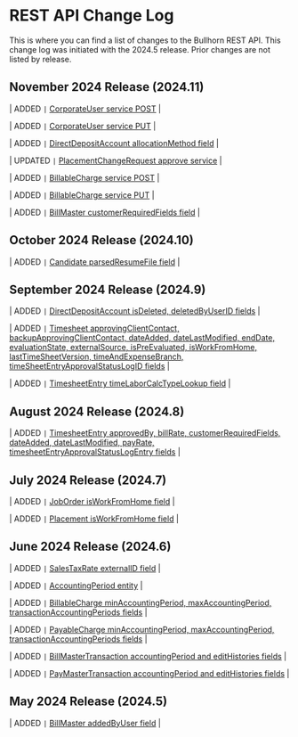 # REST API Change Log

This is where you can find a list of changes to the Bullhorn REST API. This change log was initiated with the 2024.5 release. Prior changes are not listed by release.

## November 2024 Release (2024.11)

| ADDED ```|``` [CorporateUser service POST](http://bullhorn.github.io/rest-api-docs/index.html#post-services-corporateuser) |

| ADDED ```|``` [CorporateUser service PUT](http://bullhorn.github.io/rest-api-docs/index.html#put-services-corporateuser) |

| ADDED ```|``` [DirectDepositAccount allocationMethod field](http://bullhorn.github.io/rest-api-docs/entityref.html#pay-and-bill-directdepositaccount) |

| UPDATED ```|``` [PlacementChangeRequest approve service](http://bullhorn.github.io/rest-api-docs/#post-services-placementchangerequest-approve) |

| ADDED ```|``` [BillableCharge service POST](http://bullhorn.github.io/rest-api-docs/index.html#post-services-billablecharge) |

| ADDED ```|``` [BillableCharge service PUT](http://bullhorn.github.io/rest-api-docs/index.html#put-services-billablecharge) |

| ADDED ```|``` [BillMaster customerRequiredFields field](http://bullhorn.github.io/rest-api-docs/entityref.html#billmaster) |

## October 2024 Release (2024.10)
| ADDED ```|``` [Candidate parsedResumeFile field](https://bullhorn.github.io/rest-api-docs/entityref.html#candidate) |

## September 2024 Release (2024.9)

| ADDED ```|``` [DirectDepositAccount isDeleted, deletedByUserID fields](http://bullhorn.github.io/rest-api-docs/entityref.html#pay-and-bill-directdepositaccount) |

| ADDED ```|``` [Timesheet approvingClientContact, backupApprovingClientContact, dateAdded, dateLastModified, endDate, evaluationState, externalSource, isPreEvaluated, isWorkFromHome, lastTimeSheetVersion, timeAndExpenseBranch, timeSheetEntryApprovalStatusLogID fields](http://bullhorn.github.io/rest-api-docs/entityref.html#timesheet) |

| ADDED ```|``` [TimesheetEntry timeLaborCalcTypeLookup field](http://bullhorn.github.io/rest-api-docs/entityref.html#timesheetentry) |

## August 2024 Release (2024.8)

| ADDED ```|``` [TimesheetEntry approvedBy, billRate, customerRequiredFields, dateAdded, dateLastModified, payRate, timesheetEntryApprovalStatusLogEntry fields](http://bullhorn.github.io/rest-api-docs/entityref.html#timesheetentry) |

## July 2024 Release (2024.7)

| ADDED ```|``` [JobOrder isWorkFromHome field](http://bullhorn.github.io/rest-api-docs/entityref.html#joborder) |

| ADDED ```|``` [Placement isWorkFromHome field](http://bullhorn.github.io/rest-api-docs/entityref.html#placement) |

## June 2024 Release (2024.6)

| ADDED ```|``` [SalesTaxRate externalID field](https://bullhorn.github.io/rest-api-docs/entityref.html#pay-and-bill-salestaxrate) |

| ADDED ```|``` [AccountingPeriod entity](https://bullhorn.github.io/rest-api-docs/entityref.html#pay-and-bill-accountingperiod) |

| ADDED ```|``` [BillableCharge minAccountingPeriod, maxAccountingPeriod, transactionAccountingPeriods fields](https://bullhorn.github.io/rest-api-docs/entityref.html#pay-and-bill-billablecharge) |

| ADDED ```|``` [PayableCharge minAccountingPeriod, maxAccountingPeriod, transactionAccountingPeriods fields](https://bullhorn.github.io/rest-api-docs/entityref.html#pay-and-bill-payablecharge) |

| ADDED ```|``` [BillMasterTransaction accountingPeriod and editHistories fields](https://bullhorn.github.io/rest-api-docs/entityref.html#pay-and-bill-billmastertransaction) |

| ADDED ```|``` [PayMasterTransaction accountingPeriod and editHistories fields](https://bullhorn.github.io/rest-api-docs/entityref.html#pay-and-bill-paymastertransaction) |

## May 2024 Release (2024.5)

| ADDED ```|``` [BillMaster addedByUser field](https://bullhorn.github.io/rest-api-docs/entityref.html#pay-and-bill-billmaster) |
